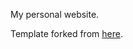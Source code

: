 My personal website.

Template forked from [here](https://github.com/academicpages/academicpages.github.io).
